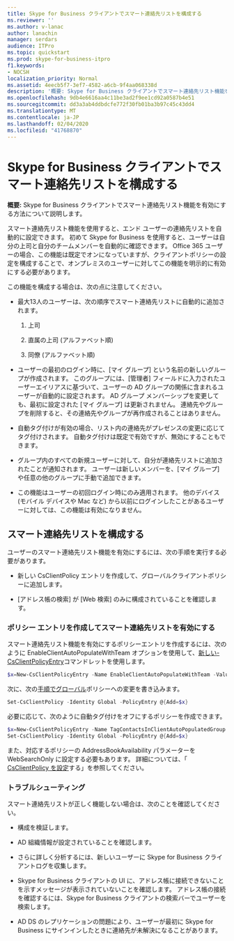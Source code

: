 ```yaml
---
title: Skype for Business クライアントでスマート連絡先リストを構成する
ms.reviewer: ''
ms.author: v-lanac
author: lanachin
manager: serdars
audience: ITPro
ms.topic: quickstart
ms.prod: skype-for-business-itpro
f1.keywords:
- NOCSH
localization_priority: Normal
ms.assetid: 4eecb5f7-3ef7-4582-a6cb-9f4aa068338d
description: '概要: Skype for Business クライアントでスマート連絡先リスト機能を有効にする方法について説明します。'
ms.openlocfilehash: 9db4e6616aa4c11be3ad2f9ee1cd92a0587b4e51
ms.sourcegitcommit: dd3a3ab4ddbdcfe772f30fb01ba3b97c45c43dd4
ms.translationtype: MT
ms.contentlocale: ja-JP
ms.lasthandoff: 02/04/2020
ms.locfileid: "41768870"
---
```

# <a name="configure-smart-contacts-list-in-skype-for-business-clients"></a>Skype for Business クライアントでスマート連絡先リストを構成する

**概要:** Skype for Business クライアントでスマート連絡先リスト機能を有効にする方法について説明します。

スマート連絡先リスト機能を使用すると、エンド ユーザーの連絡先リストを自動的に設定できます。 初めて Skype for Business を使用すると、ユーザーは自分の上司と自分のチームメンバーを自動的に確認できます。 Office 365 ユーザーの場合、この機能は既定でオンになっていますが、クライアントポリシーの設定を構成することで、オンプレミスのユーザーに対してこの機能を明示的に有効にする必要があります。

この機能を構成する場合は、次の点に注意してください。

- 最大13人のユーザーは、次の順序でスマート連絡先リストに自動的に追加されます。

  1. 上司

  2. 直属の上司 (アルファベット順)

  3. 同僚 (アルファベット順)

- ユーザーの最初のログイン時に、[マイ グループ] という名前の新しいグループが作成されます。 このグループには、[管理者] フィールドに入力されたユーザーエイリアスに基づいて、ユーザーの AD グループの関係に含まれるユーザーが自動的に設定されます。 AD グループ メンバーシップを変更しても、最初に設定された [マイ グループ] は更新されません。 連絡先やグループを削除すると、その連絡先やグループが再作成されることはありません。 

- 自動タグ付けが有効の場合、リスト内の連絡先がプレゼンスの変更に応じてタグ付けされます。 自動タグ付けは既定で有効ですが、無効にすることもできます。 

- グループ内のすべての新規ユーザーに対して、自分が連絡先リストに追加されたことが通知されます。 ユーザーは新しいメンバーを、[マイ グループ] や任意の他のグループに手動で追加できます。

- この機能はユーザーの初回ログイン時にのみ適用されます。 他のデバイス (モバイル デバイスや Mac など) から以前にログインしたことがあるユーザーに対しては、この機能は有効になりません。

## <a name="configure-smart-contacts-list"></a>スマート連絡先リストを構成する

ユーザーのスマート連絡先リスト機能を有効にするには、次の手順を実行する必要があります。 

- 新しい CsClientPolicy エントリを作成して、グローバルクライアントポリシーに追加します。 

- [アドレス帳の検索] が [Web 検索] のみに構成されていることを確認します。

### <a name="create-a-policy-entry-to-enable-smart-contacts-list"></a>ポリシー エントリを作成してスマート連絡先リストを有効にする

スマート連絡先リスト機能を有効にするポリシーエントリを作成するには、次のように EnableClientAutoPopulateWithTeam オプションを使用して、[新しい-CsClientPolicyEntry](https://docs.microsoft.com/powershell/module/skype/new-csclientpolicyentry?view=skype-ps)コマンドレットを使用します。

```powershell
$x=New-CsClientPolicyEntry -Name EnableClientAutoPopulateWithTeam -Value $True
```

次に、次の[手順でグローバル](https://docs.microsoft.com/powershell/module/skype/set-csclientpolicy?view=skype-ps)ポリシーへの変更を書き込みます。

```powershell
Set-CsClientPolicy -Identity Global -PolicyEntry @{Add=$x}
```

必要に応じて、次のように自動タグ付けをオフにするポリシーを作成できます。

```powershell
$x=New-CsClientPolicyEntry -Name TagContactsInClientAutoPopulatedGroup -Value $False
Set-CsClientPolicy -Identity Global -PolicyEntry @{Add=$x}
```

また、対応するポリシーの AddressBookAvailability パラメーターを WebSearchOnly に設定する必要もあります。 詳細については、「 [CsClientPolicy を設定](https://docs.microsoft.com/powershell/module/skype/set-csclientpolicy?view=skype-ps)する」を参照してください。 

### <a name="troubleshoot"></a>トラブルシューティング

スマート連絡先リストが正しく機能しない場合は、次のことを確認してください。

- 構成を検証します。 

- AD 組織情報が設定されていることを確認します。

- さらに詳しく分析するには、新しいユーザーに Skype for Business クライアントログを収集します。

- Skype for Business クライアントの UI に、アドレス帳に接続できないことを示すメッセージが表示されていないことを確認します。 アドレス帳の接続を確認するには、Skype for Business クライアントの検索バーでユーザーを検索します。

- AD DS のレプリケーションの問題により、ユーザーが最初に Skype for Business にサインインしたときに連絡先が未解決になることがあります。


